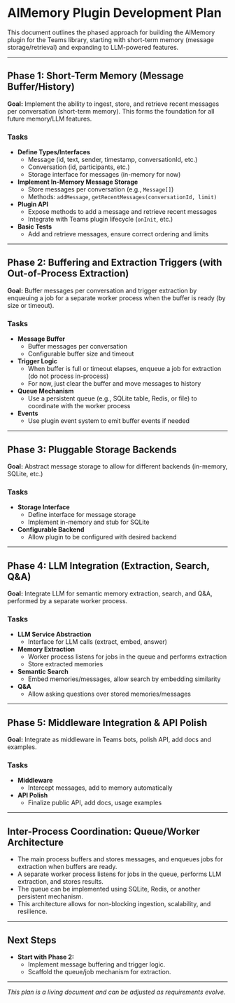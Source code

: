 # AIMemory Plugin Development Plan

This document outlines the phased approach for building the AIMemory plugin for the Teams library, starting with short-term memory (message storage/retrieval) and expanding to LLM-powered features.

---

## Phase 1: Short-Term Memory (Message Buffer/History)

**Goal:**
Implement the ability to ingest, store, and retrieve recent messages per conversation (short-term memory). This forms the foundation for all future memory/LLM features.

### Tasks

-   **Define Types/Interfaces**
    -   Message (id, text, sender, timestamp, conversationId, etc.)
    -   Conversation (id, participants, etc.)
    -   Storage interface for messages (in-memory for now)
-   **Implement In-Memory Message Storage**
    -   Store messages per conversation (e.g., `Message[]`)
    -   Methods: `addMessage`, `getRecentMessages(conversationId, limit)`
-   **Plugin API**
    -   Expose methods to add a message and retrieve recent messages
    -   Integrate with Teams plugin lifecycle (`onInit`, etc.)
-   **Basic Tests**
    -   Add and retrieve messages, ensure correct ordering and limits

---

## Phase 2: Buffering and Extraction Triggers (with Out-of-Process Extraction)

**Goal:**
Buffer messages per conversation and trigger extraction by enqueuing a job for a separate worker process when the buffer is ready (by size or timeout).

### Tasks

-   **Message Buffer**
    -   Buffer messages per conversation
    -   Configurable buffer size and timeout
-   **Trigger Logic**
    -   When buffer is full or timeout elapses, enqueue a job for extraction (do not process in-process)
    -   For now, just clear the buffer and move messages to history
-   **Queue Mechanism**
    -   Use a persistent queue (e.g., SQLite table, Redis, or file) to coordinate with the worker process
-   **Events**
    -   Use plugin event system to emit buffer events if needed

---

## Phase 3: Pluggable Storage Backends

**Goal:**
Abstract message storage to allow for different backends (in-memory, SQLite, etc.)

### Tasks

-   **Storage Interface**
    -   Define interface for message storage
    -   Implement in-memory and stub for SQLite
-   **Configurable Backend**
    -   Allow plugin to be configured with desired backend

---

## Phase 4: LLM Integration (Extraction, Search, Q&A)

**Goal:**
Integrate LLM for semantic memory extraction, search, and Q&A, performed by a separate worker process.

### Tasks

-   **LLM Service Abstraction**
    -   Interface for LLM calls (extract, embed, answer)
-   **Memory Extraction**
    -   Worker process listens for jobs in the queue and performs extraction
    -   Store extracted memories
-   **Semantic Search**
    -   Embed memories/messages, allow search by embedding similarity
-   **Q&A**
    -   Allow asking questions over stored memories/messages

---

## Phase 5: Middleware Integration & API Polish

**Goal:**
Integrate as middleware in Teams bots, polish API, add docs and examples.

### Tasks

-   **Middleware**
    -   Intercept messages, add to memory automatically
-   **API Polish**
    -   Finalize public API, add docs, usage examples

---

## Inter-Process Coordination: Queue/Worker Architecture

-   The main process buffers and stores messages, and enqueues jobs for extraction when buffers are ready.
-   A separate worker process listens for jobs in the queue, performs LLM extraction, and stores results.
-   The queue can be implemented using SQLite, Redis, or another persistent mechanism.
-   This architecture allows for non-blocking ingestion, scalability, and resilience.

---

## Next Steps

-   **Start with Phase 2:**
    -   Implement message buffering and trigger logic.
    -   Scaffold the queue/job mechanism for extraction.

---

_This plan is a living document and can be adjusted as requirements evolve._
